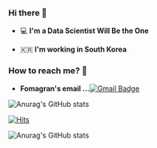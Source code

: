 ### Hi there 👋   

 - 💻   **I'm a Data Scientist Will Be the One**    

 - 🇰🇷  **I'm working in South Korea**

### How to reach me? 🤔

-   **Fomagran's email ...**[![Gmail Badge](https://img.shields.io/badge/Gmail-d14836?style=flat-square&logo=Gmail&logoColor=white&link=mailto:ehdgus662@gmail.com)](mailto:ehdgus662@gmail.com)



![Anurag's GitHub stats](https://github-readme-stats.vercel.app/api?username=fomagran&show_icons=true&theme=cobalt)   

[![Hits](https://hits.seeyoufarm.com/api/count/incr/badge.svg?url=https%3A%2F%2Fgithub.com%2Ffomagran&count_bg=%2379C83D&title_bg=%23555555&icon=&icon_color=%23E7E7E7&title=hits&edge_flat=false)](https://hits.seeyoufarm.com) 

![Anurag's GitHub stats](https://github-readme-stats.vercel.app/api?username=anuraghazra&show_icons=true&theme=transparent)
